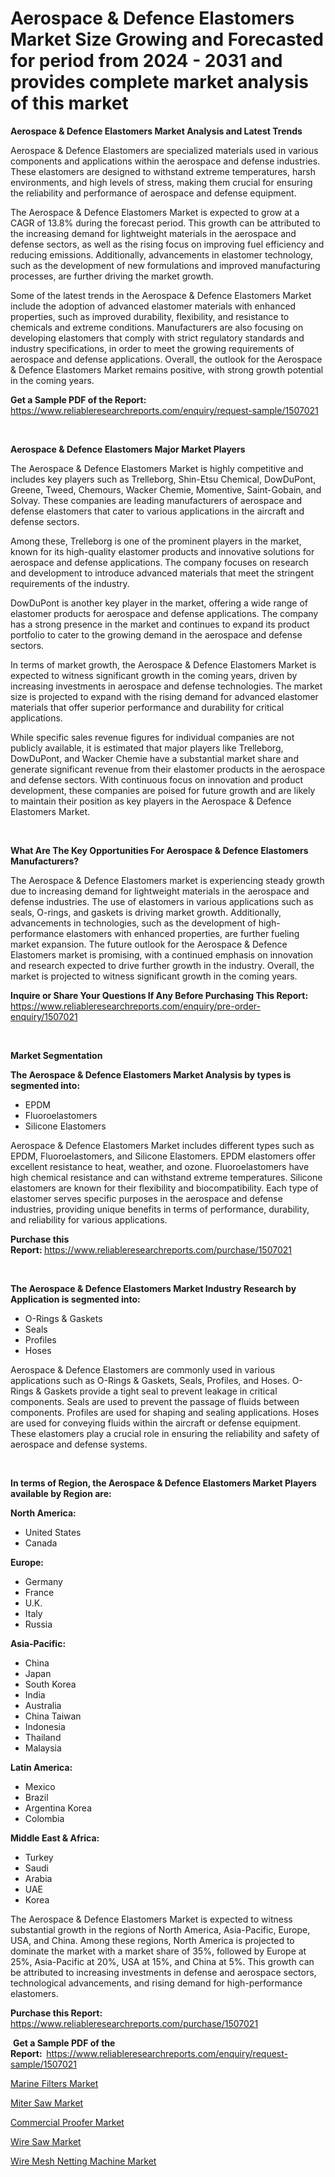 <p><h1>Aerospace & Defence Elastomers Market Size Growing and Forecasted for period from 2024 - 2031 and provides complete market analysis of this market</h1></p><p><strong>Aerospace & Defence Elastomers Market Analysis and Latest Trends</strong></p>
<p><p>Aerospace & Defence Elastomers are specialized materials used in various components and applications within the aerospace and defense industries. These elastomers are designed to withstand extreme temperatures, harsh environments, and high levels of stress, making them crucial for ensuring the reliability and performance of aerospace and defense equipment.</p><p>The Aerospace & Defence Elastomers Market is expected to grow at a CAGR of 13.8% during the forecast period. This growth can be attributed to the increasing demand for lightweight materials in the aerospace and defense sectors, as well as the rising focus on improving fuel efficiency and reducing emissions. Additionally, advancements in elastomer technology, such as the development of new formulations and improved manufacturing processes, are further driving the market growth.</p><p>Some of the latest trends in the Aerospace & Defence Elastomers Market include the adoption of advanced elastomer materials with enhanced properties, such as improved durability, flexibility, and resistance to chemicals and extreme conditions. Manufacturers are also focusing on developing elastomers that comply with strict regulatory standards and industry specifications, in order to meet the growing requirements of aerospace and defense applications. Overall, the outlook for the Aerospace & Defence Elastomers Market remains positive, with strong growth potential in the coming years.</p></p>
<p><strong>Get a Sample PDF of the Report:&nbsp;</strong> <a href="https://www.reliableresearchreports.com/enquiry/request-sample/1507021">https://www.reliableresearchreports.com/enquiry/request-sample/1507021</a></p>
<p>&nbsp;</p>
<p><strong>Aerospace & Defence Elastomers Major Market Players</strong></p>
<p><p>The Aerospace & Defence Elastomers Market is highly competitive and includes key players such as Trelleborg, Shin-Etsu Chemical, DowDuPont, Greene, Tweed, Chemours, Wacker Chemie, Momentive, Saint-Gobain, and Solvay. These companies are leading manufacturers of aerospace and defense elastomers that cater to various applications in the aircraft and defense sectors.</p><p>Among these, Trelleborg is one of the prominent players in the market, known for its high-quality elastomer products and innovative solutions for aerospace and defense applications. The company focuses on research and development to introduce advanced materials that meet the stringent requirements of the industry.</p><p>DowDuPont is another key player in the market, offering a wide range of elastomer products for aerospace and defense applications. The company has a strong presence in the market and continues to expand its product portfolio to cater to the growing demand in the aerospace and defense sectors.</p><p>In terms of market growth, the Aerospace & Defence Elastomers Market is expected to witness significant growth in the coming years, driven by increasing investments in aerospace and defense technologies. The market size is projected to expand with the rising demand for advanced elastomer materials that offer superior performance and durability for critical applications.</p><p>While specific sales revenue figures for individual companies are not publicly available, it is estimated that major players like Trelleborg, DowDuPont, and Wacker Chemie have a substantial market share and generate significant revenue from their elastomer products in the aerospace and defense sectors. With continuous focus on innovation and product development, these companies are poised for future growth and are likely to maintain their position as key players in the Aerospace & Defence Elastomers Market.</p></p>
<p>&nbsp;</p>
<p><strong>What Are The Key Opportunities For Aerospace & Defence Elastomers Manufacturers?</strong></p>
<p><p>The Aerospace & Defence Elastomers market is experiencing steady growth due to increasing demand for lightweight materials in the aerospace and defense industries. The use of elastomers in various applications such as seals, O-rings, and gaskets is driving market growth. Additionally, advancements in technologies, such as the development of high-performance elastomers with enhanced properties, are further fueling market expansion. The future outlook for the Aerospace & Defence Elastomers market is promising, with a continued emphasis on innovation and research expected to drive further growth in the industry. Overall, the market is projected to witness significant growth in the coming years.</p></p>
<p><strong>Inquire or Share Your Questions If Any Before Purchasing This Report:</strong> <a href="https://www.reliableresearchreports.com/enquiry/pre-order-enquiry/1507021">https://www.reliableresearchreports.com/enquiry/pre-order-enquiry/1507021</a></p>
<p>&nbsp;</p>
<p><strong>Market Segmentation</strong></p>
<p><strong>The Aerospace & Defence Elastomers Market Analysis by types is segmented into:</strong></p>
<p><ul><li>EPDM</li><li>Fluoroelastomers</li><li>Silicone Elastomers</li></ul></p>
<p><p>Aerospace & Defence Elastomers Market includes different types such as EPDM, Fluoroelastomers, and Silicone Elastomers. EPDM elastomers offer excellent resistance to heat, weather, and ozone. Fluoroelastomers have high chemical resistance and can withstand extreme temperatures. Silicone elastomers are known for their flexibility and biocompatibility. Each type of elastomer serves specific purposes in the aerospace and defense industries, providing unique benefits in terms of performance, durability, and reliability for various applications.</p></p>
<p><strong>Purchase this Report:&nbsp;</strong><a href="https://www.reliableresearchreports.com/purchase/1507021">https://www.reliableresearchreports.com/purchase/1507021</a></p>
<p>&nbsp;</p>
<p><strong>The Aerospace & Defence Elastomers Market Industry Research by Application is segmented into:</strong></p>
<p><ul><li>O-Rings & Gaskets</li><li>Seals</li><li>Profiles</li><li>Hoses</li></ul></p>
<p><p>Aerospace & Defence Elastomers are commonly used in various applications such as O-Rings & Gaskets, Seals, Profiles, and Hoses. O-Rings & Gaskets provide a tight seal to prevent leakage in critical components. Seals are used to prevent the passage of fluids between components. Profiles are used for shaping and sealing applications. Hoses are used for conveying fluids within the aircraft or defense equipment. These elastomers play a crucial role in ensuring the reliability and safety of aerospace and defense systems.</p></p>
<p>&nbsp;</p>
<p><strong>In terms of Region, the Aerospace & Defence Elastomers Market Players available by Region are:</strong></p>
<p>
    <p> <strong> North America: </strong>
        <ul>
            <li>United States</li>
            <li>Canada</li>
        </ul>
        </p> 
    <p> <strong> Europe: </strong>
        <ul>
            <li>Germany</li>
            <li>France</li>
            <li>U.K.</li>
            <li>Italy</li>
            <li>Russia</li>
        </ul>
        </p> 
    <p> <strong> Asia-Pacific: </strong>
        <ul>
            <li>China</li>
            <li>Japan</li>
            <li>South Korea</li>
            <li>India</li>
            <li>Australia</li>
            <li>China Taiwan</li>
            <li>Indonesia</li>
            <li>Thailand</li>
            <li>Malaysia</li>
        </ul>
        </p> 
    <p> <strong> Latin America: </strong>
        <ul>
            <li>Mexico</li>
            <li>Brazil</li>
            <li>Argentina Korea</li>
            <li>Colombia</li>
        </ul>
        </p> 
    <p> <strong> Middle East & Africa: </strong>
        <ul>
            <li>Turkey</li>
            <li>Saudi</li>
            <li>Arabia</li>
            <li>UAE</li>
            <li>Korea</li>
        </ul>
    </p>
    </p>
<p><p>The Aerospace & Defence Elastomers Market is expected to witness substantial growth in the regions of North America, Asia-Pacific, Europe, USA, and China. Among these regions, North America is projected to dominate the market with a market share of 35%, followed by Europe at 25%, Asia-Pacific at 20%, USA at 15%, and China at 5%. This growth can be attributed to increasing investments in defense and aerospace sectors, technological advancements, and rising demand for high-performance elastomers.</p></p>
<p><strong>Purchase this Report: </strong><a href="https://www.reliableresearchreports.com/purchase/1507021">https://www.reliableresearchreports.com/purchase/1507021</a></p>
<p>&nbsp;<strong>Get a Sample PDF of the Report:&nbsp;&nbsp;</strong><a href="https://www.reliableresearchreports.com/enquiry/request-sample/1507021">https://www.reliableresearchreports.com/enquiry/request-sample/1507021</a></p>
<p><strong></strong></p>
<p><p><a href="https://medium.com/@rachelyoung56/marine-filters-market-size-market-outlook-and-market-forecast-2024-to-2031-a7f29883ee6b">Marine Filters Market</a></p><p><a href="https://medium.com/p/229e330dedb1/edit">Miter Saw Market</a></p><p><a href="https://medium.com/@bethelokon998/commercial-proofer-market-outlook-industry-overview-and-forecast-2024-to-2031-439c14bc8911">Commercial Proofer Market</a></p><p><a href="https://medium.com/p/4580422b0062/edit">Wire Saw Market</a></p><p><a href="https://medium.com/@rachelyoung56/wire-mesh-netting-machine-market-share-evolution-and-market-growth-trends-2024-2031-d869c5ff876b">Wire Mesh Netting Machine Market</a></p></p>